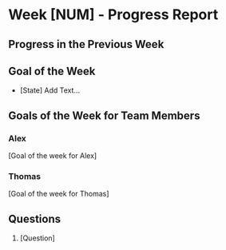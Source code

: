 # Week [NUM] - Progress Report

## Progress in the Previous Week

## Goal of the Week

- [State] Add Text...

## Goals of the Week for Team Members

### Alex

[Goal of the week for Alex]

### Thomas

[Goal of the week for Thomas]

## Questions

1. [Question]

